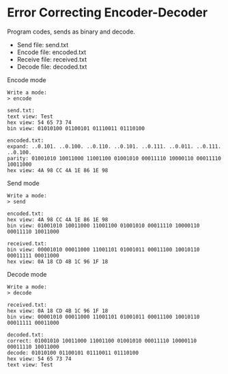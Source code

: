 # Error Correcting Encoder-Decoder

Program codes, sends as binary and decode. 
- Send file: send.txt
- Encode file: encoded.txt
- Receive file: received.txt
- Decode file: decoded.txt


Encode mode
```
Write a mode: 
> encode

send.txt:
text view: Test
hex view: 54 65 73 74
bin view: 01010100 01100101 01110011 01110100

encoded.txt:
expand: ..0.101. ..0.100. ..0.110. ..0.101. ..0.111. ..0.011. ..0.111. ..0.100.
parity: 01001010 10011000 11001100 01001010 00011110 10000110 00011110 10011000
hex view: 4A 98 CC 4A 1E 86 1E 98
```

Send mode
```
Write a mode: 
> send

encoded.txt:
hex view: 4A 98 CC 4A 1E 86 1E 98
bin view: 01001010 10011000 11001100 01001010 00011110 10000110 00011110 10011000

received.txt:
bin view: 00001010 00011000 11001101 01001011 00011100 10010110 00011111 00011000
hex view: 0A 18 CD 4B 1C 96 1F 18
```

Decode mode
```
Write a mode: 
> decode

received.txt:
hex view: 0A 18 CD 4B 1C 96 1F 18
bin view: 00001010 00011000 11001101 01001011 00011100 10010110 00011111 00011000

decoded.txt:
correct: 01001010 10011000 11001100 01001010 00011110 10000110 00011110 10011000
decode: 01010100 01100101 01110011 01110100
hex view: 54 65 73 74
text view: Test
```
